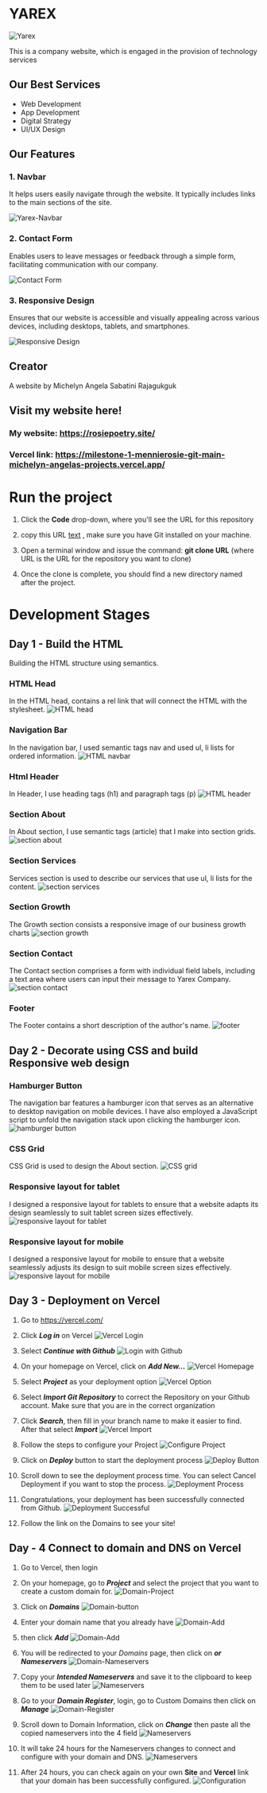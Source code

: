 # YAREX

![Yarex ](img/YAREX.png)

This is a company website, which is engaged in the provision of technology services

## Our Best Services

- Web Development
- App Development
- Digital Strategy
- UI/UX Design

## Our Features

### 1. Navbar

It helps users easily navigate through the website. It typically includes links to the main sections of the site.

![Yarex-Navbar](img/yarex-navbar.png)

### 2. Contact Form

Enables users to leave messages or feedback through a simple form, facilitating communication with our company.

![Contact Form](img/contact-us.png)

### 3. Responsive Design

Ensures that our website is accessible and visually appealing across various devices, including desktops, tablets, and smartphones.

![Responsive Design](img/yarex-mobile.png)

## Creator

A website by Michelyn Angela Sabatini Rajagukguk

## Visit my website here!

### My website: https://rosiepoetry.site/

### Vercel link: https://milestone-1-mennierosie-git-main-michelyn-angelas-projects.vercel.app/

# Run the project

1. Click the **Code** drop-down, where you'll see the URL for this repository

2. copy this URL [text](https://github.com/RevoU-FSSE-4/milestone-1-mennierosie.git) , make sure you have Git installed on your machine.

3. Open a terminal window and issue the command: **git clone URL** (where URL is the URL for the repository you want to clone)

4. Once the clone is complete, you should find a new directory named after the project.

# Development Stages

## Day 1 - Build the HTML

Building the HTML structure using semantics.

### HTML Head

In the HTML head, contains a rel link that will connect the HTML with the stylesheet.
![HTML head](img/head.png)

### Navigation Bar

In the navigation bar, I used semantic tags nav and used ul, li lists for ordered information.
![HTML navbar](img/navbar.png)

### Html Header

In Header, I use heading tags (h1) and paragraph tags (p)
![HTML header](img/header.png)

### Section About

In About section, I use semantic tags (article) that I make into section grids.
![section about](img/section-about.png)

### Section Services

Services section is used to describe our services that use ul, li lists for the content.
![section services](img/section-services.png)

### Section Growth

The Growth section consists a responsive image of our business growth charts
![section growth](img/section-growth.png)

### Section Contact

The Contact section comprises a form with individual field labels, including a text area where users can input their message to Yarex Company.
![section contact](img/section-contact.png)

### Footer

The Footer contains a short description of the author's name.
![footer](img/footer.png)

## Day 2 - Decorate using CSS and build Responsive web design

### Hamburger Button

The navigation bar features a hamburger icon that serves as an alternative to desktop navigation on mobile devices. I have also employed a JavaScript script to unfold the navigation stack upon clicking the hamburger icon.
![hamburger button](img/hamburger-button.png)

### CSS Grid

CSS Grid is used to design the About section.
![CSS grid](img/grid.png)

### Responsive layout for tablet

I designed a responsive layout for tablets to ensure that a website adapts its design seamlessly to suit tablet screen sizes effectively.
![responsive layout for tablet](img/responsive-tablet.png)

### Responsive layout for mobile

I designed a responsive layout for mobile to ensure that a website seamlessly adjusts its design to suit mobile screen sizes effectively.
![responsive layout for mobile](img/responsive-mobile.png)

## Day 3 - Deployment on Vercel

1. Go to https://vercel.com/

2. Click **_Log in_** on Vercel
   ![Vercel Login](img/Vercel-Login.jpg)

3. Select **_Continue with Github_**
   ![Login with Github](img/Login.jpg)

4. On your homepage on Vercel, click on **_Add New..._**
   ![Vercel Homepage](img/vercel-homepage.jpg)

5. Select **_Project_** as your deployment option
   ![Vercel Option](img/vercel-option.jpg)

6. Select **_Import Git Repository_** to correct the Repository on your Github account. Make sure that you are in the correct organization

7. Click **_Search_**, then fill in your branch name to make it easier to find. After that select **_Import_**
   ![Vercel Import](img/vercel-import.jpg)

8. Follow the steps to configure your Project
   ![Configure Project](img/Configure-Project.png)

9. Click on **_Deploy_** button to start the deployment process
   ![Deploy Button](img/Deploy-button.jpg)

10. Scroll down to see the deployment process time. You can select Cancel Deployment if you want to stop the process.
    ![Deployment Process](img/Deployment-process.png)

11. Congratulations, your deployment has been successfully connected from Github.
    ![Deployment Successful](img/Deployment-Success.png)

12. Follow the link on the Domains to see your site!

## Day - 4 Connect to domain and DNS on Vercel

1. Go to Vercel, then login

2. On your homepage, go to **_Project_** and select the project that you want to create a custom domain for.
   ![Domain-Project](img/domain-project.png)

3. Click on **_Domains_**
   ![Domain-button](img/domains.jpg)

4. Enter your domain name that you already have
   ![Domain-Add](img/domain-name.png)

5. then click **_Add_**
   ![Domain-Add](img/add-domain.jpg)

6. You will be redirected to your _Domains_ page, then click on **_or Nameservers_**
   ![Domain-Nameservers](img/domain-nameservers.jpg)

7. Copy your **_Intended Nameservers_** and save it to the clipboard to keep them to be used later
   ![Nameservers](img/nameservers.jpg)

8. Go to your **_Domain Register_**, login, go to Custom Domains then click on **_Manage_**
   ![Domain-Register](img/domain-register.jpg)

9. Scroll down to Domain Information, click on **_Change_** then paste all the copied nameservers into the 4 field
   ![Nameservers](img/change-nameservers.jpg)

10. It will take 24 hours for the Nameservers changes to connect and configure with your domain and DNS.
    ![Nameservers](img/nameservers-changed.png)

11. After 24 hours, you can check again on your own **Site** and **Vercel** link that your domain has been successfully configured.
    ![Configuration](img/configured-successfully.png)
